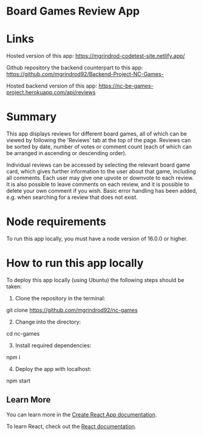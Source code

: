 # Board Games Review App

# Links

Hosted version of this app: https://mgrindrod-codetest-site.netlify.app/ 

Github repository the backend counterpart to this app: https://github.com/mgrindrod92/Backend-Project-NC-Games- 

Hosted backend version of this app: https://nc-be-games-project.herokuapp.com/api/reviews

# Summary

This app displays reviews for different board games, all of which can be viewed by following the 'Reviews' tab at the top of the page. Reviews can be sorted by date, number of votes or comment count (each of which can be arranged in ascending or descending order).

Individual reviews can be accessed by selecting the relevant board game card, which gives further information to the user about that game, including all comments. Each user may give one upvote or downvote to each review. It is also possible to leave comments on each review, and it is possible to delete your own comment if you wish. Basic error handling has been added, e.g. when searching for a review that does not exist.

# Node requirements

To run this app locally, you must have a node version of 16.0.0 or higher.

# How to run this app locally

To deploy this app locally (using Ubuntu) the following steps should be taken: 

1) Clone the repository in the terminal: 

git clone https://github.com/mgrindrod92/nc-games

2) Change into the directory:

cd nc-games

3) Install required dependencies:

npm i

4) Deploy the app with localhost:

npm start

## Learn More

You can learn more in the [Create React App documentation](https://facebook.github.io/create-react-app/docs/getting-started).

To learn React, check out the [React documentation](https://reactjs.org/).